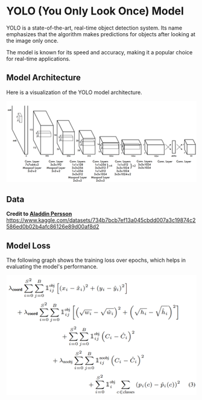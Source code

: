 # YOLO (You Only Look Once) Model

YOLO is a state-of-the-art, real-time object detection system. Its name emphasizes that the algorithm makes predictions for objects after looking at the image only once.

The model is known for its speed and accuracy, making it a popular choice for real-time applications.

## Model Architecture

Here is a visualization of the YOLO model architecture.

![YOLO Model](./media/model.png)

## Data
**Credit to [Aladdin Persson](https://github.com/aladdinpersson/Machine-Learning-Collection/tree/master/ML/Pytorch/object_detection/YOLO)**
https://www.kaggle.com/datasets/734b7bcb7ef13a045cbdd007a3c19874c2586ed0b02b4afc86126e89d00af8d2

## Model Loss

The following graph shows the training loss over epochs, which helps in evaluating the model's performance.

![Model Loss](./media/loss.png)